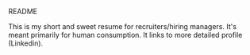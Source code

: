 README

This is my short and sweet resume for recruiters/hiring managers. It's meant primarily for human consumption. It links to more detailed profile (Linkedin). 